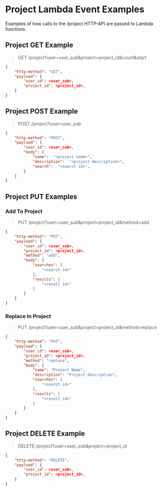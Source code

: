 ﻿# Project Lambda Event Examples

Examples of how calls to the /project HTTP-API are passed to Lambda functions.

## Project GET Example

> GET /project?user=user_sub&project=project_id&count&start

```json
{
	"http-method": "GET",
	"payload": {
		"user_id": <user_sub>,
		"project_id": <project_id>,
	}
}
```

## Project POST Example

> POST /project?user=user_sub

```json
{
	"http-method": "POST",
	"payload": {
		"user_id": <user_sub>,
		"body": {
			"name":  "<project name>",  
			"description":  "<project description>",  
			"search":  "<search id>",  
		}
	}
}
```

## Project PUT Examples

### Add To Project

> PUT /project?user=user_sub&project=project_id&method=add

```json
{
	"http-method": "PUT",
	"payload": {
		"user_id": <user_sub>,
		"project_id": <project_id>,
		"method": "add",
		"body": {
			"searches": [
				"<search id>"
			],
			"results": [
				"<result id>"
			]
		}
	}
}
```
### Replace In Project

> PUT /project?user=user_sub&project=project_id&method=replace

```json
{
	"http-method": "PUT",
	"payload": {
		"user_id": <user_sub>,
		"project_id": <project_id>,
		"method": "replace",
		"body": {
			"name": "Project Name",
			"description": "Project description",
			"searches": [
				"<search id>"
			],
			"results": [
				"<result id>"
			]
		}
	}
}
```

## Project DELETE Example

> DELETE /project?user=user_sub&project=project_id

```json
{
	"http-method": "DELETE",
	"payload": {
		"user_id": <user_sub>,
		"project_id": <project_id>,
	}
}
```

